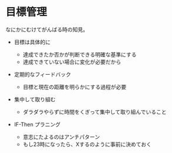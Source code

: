 # 目標管理

なにかにむけてがんばる時の知見。

* 目標は具体的に
  * 達成できたか否かが判断できる明確な基準にする
  * 達成できていない場合に変化が必要だから

* 定期的なフィードバック
  * 目標と現在の距離を明らかにする過程が必要
  
* 集中して取り組む
  * ダラダラやらずに時間をくぎって集中して取り組んでいること

* IF-Then プラニング
  * 意志にたよるのはアンチパターン
  * もし23時になったら、Xするのように事前に決めておく
